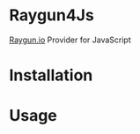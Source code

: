 Raygun4Js
==========

[Raygun.io](http://raygun.io) Provider for JavaScript


Installation
====================

Usage
====================
